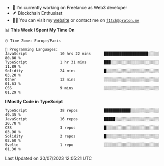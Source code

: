 - 🔭 I’m currently working on Freelance as Web3 developer
- 🪶 Blockchain Enthusiast
- 👨‍💻 You can visit my [website](https://f1tch.xyz) or contact me on [`f1tch@proton.me`](mailto:f1tch@proton.me)

<!--START_SECTION:waka-->
📊 **This Week I Spent My Time On** 

```text
🕑︎ Time Zone: Europe/Paris

💬 Programming Languages: 
JavaScript               10 hrs 22 mins      ████████████████████░░░░░   80.80 % 
TypeScript               1 hr 31 mins        ███░░░░░░░░░░░░░░░░░░░░░░   11.89 % 
Solidity                 24 mins             █░░░░░░░░░░░░░░░░░░░░░░░░   03.20 % 
Other                    12 mins             ░░░░░░░░░░░░░░░░░░░░░░░░░   01.63 % 
CSS                      9 mins              ░░░░░░░░░░░░░░░░░░░░░░░░░   01.29 % 
```

**I Mostly Code in TypeScript** 

```text
TypeScript               38 repos            ████████████░░░░░░░░░░░░░   49.35 % 
JavaScript               16 repos            █████░░░░░░░░░░░░░░░░░░░░   20.78 % 
CSS                      3 repos             █░░░░░░░░░░░░░░░░░░░░░░░░   03.90 % 
Solidity                 2 repos             █░░░░░░░░░░░░░░░░░░░░░░░░   02.60 % 
Svelte                   1 repo              ░░░░░░░░░░░░░░░░░░░░░░░░░   01.30 % 
```




 Last Updated on 30/07/2023 12:05:21 UTC
<!--END_SECTION:waka-->
